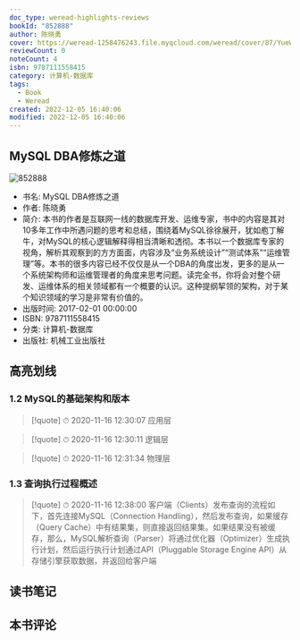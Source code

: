 ```yaml
---
doc_type: weread-highlights-reviews
bookId: "852888"
author: 陈晓勇
cover: https://weread-1258476243.file.myqcloud.com/weread/cover/87/YueWen_852888/t7_YueWen_852888.jpg
reviewCount: 0
noteCount: 4
isbn: 9787111558415
category: 计算机-数据库
tags:
  - Book
  - Weread
created: 2022-12-05 16:40:06
modified: 2022-12-05 16:40:06
---
```


## MySQL DBA修炼之道

![852888](https://weread-1258476243.file.myqcloud.com/weread/cover/87/YueWen_852888/t7_YueWen_852888.jpg)
- 书名: MySQL DBA修炼之道
- 作者: 陈晓勇
- 简介: 本书的作者是互联网一线的数据库开发、运维专家，书中的内容是其对10多年工作中所遇问题的思考和总结，围绕着MySQL徐徐展开，犹如庖丁解牛，对MySQL的核心逻辑解释得相当清晰和透彻。本书以一个数据库专家的视角，解析其观察到的方方面面，内容涉及“业务系统设计”“测试体系”“运维管理”等。本书的很多内容已经不仅仅是从一个DBA的角度出发，更多的是从一个系统架构师和运维管理者的角度来思考问题。读完全书，你将会对整个研发、运维体系的相关领域都有一个概要的认识。这种提纲挈领的架构，对于某个知识领域的学习是非常有价值的。
- 出版时间: 2017-02-01 00:00:00
- ISBN: 9787111558415
- 分类: 计算机-数据库
- 出版社: 机械工业出版社

## 高亮划线

### 1.2 MySQL的基础架构和版本


> [!quote] ⏱ 2020-11-16 12:30:07
> 应用层
 


> [!quote] ⏱ 2020-11-16 12:30:11
> 逻辑层
 


> [!quote] ⏱ 2020-11-16 12:31:34
> 物理层
 


### 1.3 查询执行过程概述


> [!quote] ⏱ 2020-11-16 12:38:00
> 客户端（Clients）发布查询的流程如下，首先连接MySQL（Connection Handling），然后发布查询，如果缓存（Query Cache）中有结果集，则直接返回结果集。如果结果没有被缓存，那么，MySQL解析查询（Parser）将通过优化器（Optimizer）生成执行计划，然后运行执行计划通过API（Pluggable Storage Engine API）从存储引擎获取数据，并返回给客户端
 



## 读书笔记


## 本书评论

